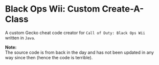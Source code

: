 # Black Ops Wii: Custom Create-A-Class

A custom Gecko cheat code creator for `Call of Duty: Black Ops Wii` written in `Java`.

**Note:**  
The source code is from back in the day and has not been updated in any way since then (hence the code is terrible).
